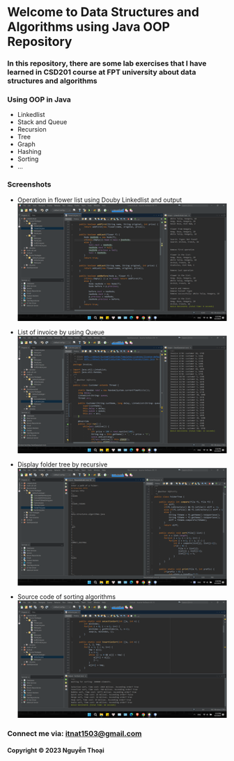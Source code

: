 # Welcome to Data Structures and Algorithms using Java OOP Repository

### In this repository, there are some lab exercises that I have learned in CSD201 course at FPT university about data structures and algorithms
### Using OOP in Java
* Linkedlist
* Stack and Queue
* Recursion
* Tree
* Graph
* Hashing
* Sorting
* ...

### Screenshots
* Operation in flower list using Douby Linkedlist and output
![Operation in flower list using Douby Linkedlist and output](https://github.com/NQDtotty/data-structures-algorithms-java/blob/main/screenshot/doubly-linkedlist-output.png)

* List of invoice by using Queue
![List of invoice by using Queue](https://github.com/NQDtotty/data-structures-algorithms-java/blob/main/screenshot/stack-queue-output.png)

* Display folder tree by recursive
![Display folder tree by recursive](https://github.com/NQDtotty/data-structures-algorithms-java/blob/main/screenshot/display-folder-tree-recursive.png)

* Source code of sorting algorithms
![Source code of sorting algorithms](https://github.com/NQDtotty/data-structures-algorithms-java/blob/main/screenshot/sort-output.png)

### Connect me via: itnat1503@gmail.com

#### Copyright &#169; 2023 Nguyễn Thoại
